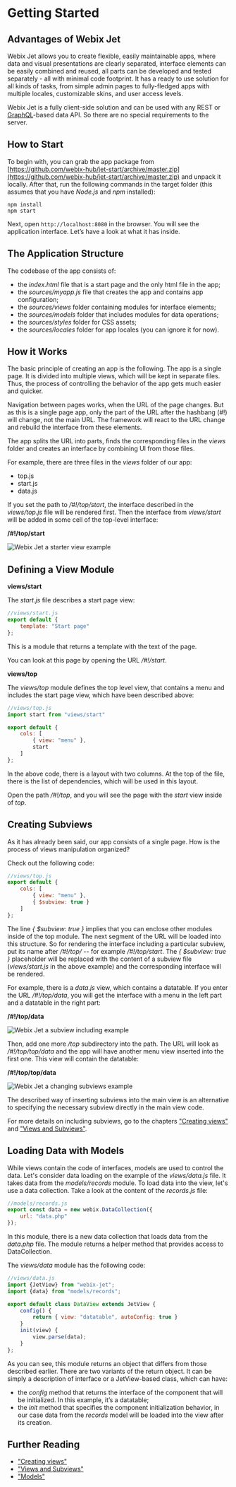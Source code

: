 # Getting Started

## Advantages of Webix Jet

Webix Jet allows you to create flexible, easily maintainable apps, where data and visual presentations are clearly separated, interface elements can be easily combined and reused, all parts can be developed and tested separately - all with minimal code footprint. It has a ready to use solution for all kinds of tasks, from simple admin pages to fully-fledged apps with multiple locales, customizable skins, and user access levels.

Webix Jet is a fully client-side solution and can be used with any REST or [GraphQL](https://docs.webix.com/desktop__server_graphql.html)-based data API. So there are no special requirements to the server.

## How to Start

To begin with, you can grab the app package from [https://github.com/webix-hub/jet-start/archive/master.zip](https://github.com/webix-hub/jet-start/archive/master.zip) and unpack it locally. After that, run the following commands in the target folder \(this assumes that you have _Node.js_ and _npm_ installed\):

```text
npm install
npm start
```

Next, open `http://localhost:8080` in the browser. You will see the application interface. Let’s have a look at what it has inside.

## The Application Structure

The codebase of the app consists of:

* the _index.html_ file that is a start page and the only html file in the app;
* the _sources/myapp.js_ file that creates the app and contains app configuration;
* the _sources/views_ folder containing modules for interface elements;
* the _sources/models_ folder that includes modules for data operations;
* the _sources/styles_ folder for CSS assets;
* the _sources/locales_ folder for app locales \(you can ignore it for now\).

## How it Works

The basic principle of creating an app is the following. The app is a single page. It is divided into multiple views, which will be kept in separate files. Thus, the process of controlling the behavior of the app gets much easier and quicker.

Navigation between pages works, when the URL of the page changes. But as this is a single page app, only the part of the URL after the hashbang \(\#!\) will change, not the main URL. The framework will react to the URL change and rebuild the interface from these elements.

The app splits the URL into parts, finds the corresponding files in the _views_ folder and creates an interface by combining UI from those files.

For example, there are three files in the _views_ folder of our app:

* top.js
* start.js
* data.js

If you set the path to _/\#!/top/start_, the interface described in the _views/top.js_ file will be rendered first. Then the interface from _views/start_ will be added in some cell of the top-level interface:

**/\#!/top/start**

![Webix Jet a starter view example](.gitbook/assets/how_it_works.png)

## Defining a View Module

**views/start**

The _start.js_ file describes a start page view:

```javascript
//views/start.js
export default {
    template: "Start page"
};
```

This is a module that returns a template with the text of the page.

You can look at this page by opening the URL _/\#!/start_.

**views/top**

The _views/top_ module defines the top level view, that contains a menu and includes the start page view, which have been described above:

```javascript
//views/top.js
import start from "views/start"

export default {
    cols: [
        { view: "menu" },
        start
    ]
};
```

In the above code, there is a layout with two columns. At the top of the file, there is the list of dependencies, which will be used in this layout.

Open the path _/\#!/top_, and you will see the page with the _start_ view inside of _top_.

## Creating Subviews

As it has already been said, our app consists of a single page. How is the process of views manipulation organized?

Check out the following code:

```javascript
//views/top.js
export default {
    cols: [
        { view: "menu" },
        { $subview: true }
    ]
};
```

The line _{ $subview: true }_ implies that you can enclose other modules inside of the top module. The next segment of the URL will be loaded into this structure. So for rendering the interface including a particular subview, put its name after _/\#!/top/_ -- for example _/\#!/top/start_. The _{ $subview: true }_ placeholder will be replaced with the content of a subview file \(_views/start.js_ in the above example\) and the corresponding interface will be rendered.

For example, there is a _data.js_ view, which contains a datatable. If you enter the URL _/\#!/top/data_, you will get the interface with a menu in the left part and a datatable in the right part:

**/\#!/top/data**

![Webix Jet a subview including example](.gitbook/assets/top_data.png)

Then, add one more _/top_ subdirectory into the path. The URL will look as _/\#!/top/top/data_ and the app will have another menu view inserted into the first one. This view will contain the datatable:

**/\#!/top/top/data**

![Webix Jet a changing subviews example](.gitbook/assets/top_top_data.png)

The described way of inserting subviews into the main view is an alternative to specifying the necessary subview directly in the main view code.

For more details on including subviews, go to the chapters ["Creating views"](part-i-basic-usage/creating-views.md) and ["Views and Subviews"](part-ii-webix-jet-in-details/views-and-subviews.md#subview-including).

## Loading Data with Models

While views contain the code of interfaces, models are used to control the data. Let's consider data loading on the example of the _views/data.js_ file. It takes data from the _models/records_ module. To load data into the view, let's use a data collection. Take a look at the content of the _records.js_ file:

```javascript
//models/records.js
export const data = new webix.DataCollection({
    url: "data.php"
});
```

In this module, there is a new data collection that loads data from the _data.php_ file. The module returns a helper method that provides access to DataCollection.

The _views/data_ module has the following code:

```javascript
//views/data.js
import {JetView} from "webix-jet";
import {data} from "models/records";

export default class DataView extends JetView {
    config() {
        return { view: "datatable", autoConfig: true }
    }
    init(view) {
        view.parse(data);
    }
};
```

As you can see, this module returns an object that differs from those described earlier. There are two variants of the return object. It can be simply a description of interface or a JetView-based class, which can have:

* the _config_ method that returns the interface of the component that will be initialized. In this example, it’s a datatable;
* the _init_ method that specifies the component initialization behavior, in our case data from the _records_ model will be loaded into the view after its creation. 

## Further Reading

* ["Creating views"](part-i-basic-usage/creating-views.md)
* ["Views and Subviews"](part-ii-webix-jet-in-details/views-and-subviews.md#3-class-views)
* ["Models"](part-ii-webix-jet-in-details/models.md)


